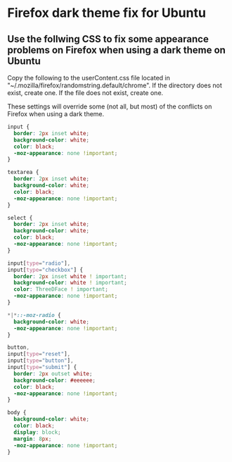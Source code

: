 # Firefox dark theme fix for Ubuntu
## Use the follwing CSS to fix some appearance problems on Firefox when using a dark theme on Ubuntu
Copy the following to the userContent.css file located in "~/.mozilla/firefox/randomstring.default/chrome".
If the directory does not exist, create one. If the file does not exist, create one.

These settings will override some (not all, but most) of the conflicts on Firefox when using a dark theme.

```css
input {
  border: 2px inset white;
  background-color: white;
  color: black;
  -moz-appearance: none !important;
}

textarea {
  border: 2px inset white;
  background-color: white;
  color: black;
  -moz-appearance: none !important;
}

select {
  border: 2px inset white;
  background-color: white;
  color: black;
  -moz-appearance: none !important;
}

input[type="radio"],
input[type="checkbox"] {
  border: 2px inset white ! important;
  background-color: white ! important;
  color: ThreeDFace ! important;
  -moz-appearance: none !important;
}

*|*::-moz-radio {
  background-color: white;
  -moz-appearance: none !important;
}

button,
input[type="reset"],
input[type="button"],
input[type="submit"] {
  border: 2px outset white;
  background-color: #eeeeee;
  color: black;
  -moz-appearance: none !important;
}

body {
  background-color: white;
  color: black;
  display: block;
  margin: 8px;
  -moz-appearance: none !important;
}
```
